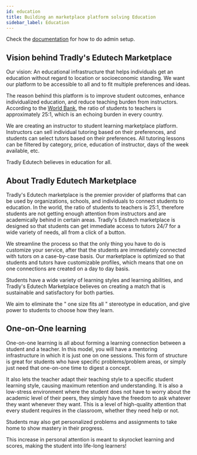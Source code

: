 ```yaml
---
id: education
title: Building an marketplace platform solving Education
sidebar_label: Education
---
```


Check the [documentation](https://docusaurus.io) for how to do admin setup.

## Vision behind Tradly's Edutech Marketplace
Our vision: An educational infrastructure that helps individuals get an education without regard to location or socioeconomic standing. We want our platform to be accessible to all and to fit multiple preferences and ideas. 

The reason behind this platform is to improve student outcomes, enhance individualized education, and reduce teaching burden from instructors.  According to the [World Bank](https://data.worldbank.org/indicator/SE.PRM.ENRL.TC.ZS),  the ratio of students to teachers is approximately 25:1, which is an echoing burden in every country. 

We are creating an instructor to student learning marketplace platform. Instructors can sell individual tutoring based on their preferences, and students can select tutors based on their preferences. All tutoring lessons can be filtered by category, price, education of instructor, days of the week available, etc.              

Tradly Edutech believes in education for all.


## About Tradly Edutech Marketplace

Tradly's Edutech marketplace is the premier provider of platforms that can be used by organizations, schools, and individuals to connect students to education. In the world, the ratio of students to teachers is 25:1, therefore students are not getting enough attention from instructors and are academically behind in certain areas. Tradly's Edutech marketplace is designed so that students can get immediate access to tutors 24/7 for a wide variety of needs, all from a click of a button. 

We streamline the process so that the only thing you have to do is customize your service, after that the students are immediately connected with tutors on a case-by-case basis. Our marketplace is optimized so that students and tutors have customizable profiles, which means that one on one connections are created on a day to day basis. 


Students have a wide variety of learning styles and learning abilities, and Tradly's Edutech Marketplace believes on creating a match that is sustainable and satisfactory for both parties.


We aim to eliminate the " one size fits all " stereotype in education, and give power to students to choose how they learn.

## One-on-One learning

One-on-one learning is all about forming a learning connection between a student and a teacher. In this model, you will have a mentoring infrastructure in which it is just one on one sessions. This form of structure is great for students who have specific problems/problem areas, or simply just need that one-on-one time to digest a concept.

It also lets the teacher adapt their teaching style to a specific student learning style, causing maximum retention and understanding. It is also a low-stress environment where the student does not have to worry about the academic level of their peers, they simply have the freedom to ask whatever they want whenever they want. This is a level of high-quality attention that every student requires in the classroom, whether they need help or not.


Students may also get personalized problems and assignments to take home to show mastery in their progress.


This increase in personal attention is meant to skyrocket learning and scores, making the student into life-long learners! 